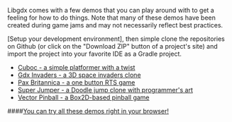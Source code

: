 Libgdx comes with a few demos that you can play around with to get a feeling for how to do things. Note that many of these demos have been created during game jams and may not necessarily reflect best practices.

[Setup your development environment], then simple clone the repositories on Github (or click on the "Download ZIP" button of a project's site) and import the project into your favorite IDE as a Gradle project.

* [Cuboc - a simple platformer with a twist](https://github.com/libgdx/libgdx-demo-cuboc)
* [Gdx Invaders - a 3D space invaders clone](https://github.com/libgdx/libgdx-demo-invaders)
* [Pax Britannica - a one button RTS game](https://github.com/libgdx/libgdx-demo-pax-britannica)
* [Super Jumper - a Doodle jump clone with programmer's art](https://github.com/libgdx/libgdx-demo-superjumper)
* [Vector Pinball - a Box2D-based pinball game](https://github.com/libgdx/libgdx-demo-vector-pinball)

####[You can try all these demos right in your browser!](http://libgdx.badlogicgames.com/demos/)